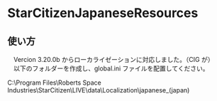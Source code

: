 # StarCitizenJapaneseResources

## 使い方

　Vercion 3.20.0b からローカライゼーションに対応しました。（CIG が）  
　以下のフォルダーを作成し、global.ini ファイルを配置してください。  

 C:\Program Files\Roberts Space Industries\StarCitizen\LIVE\data\Localization\japanese_(japan)

